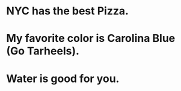 # NYC has the best Pizza.
# My favorite color is Carolina Blue (Go Tarheels).

# Water is good for you.